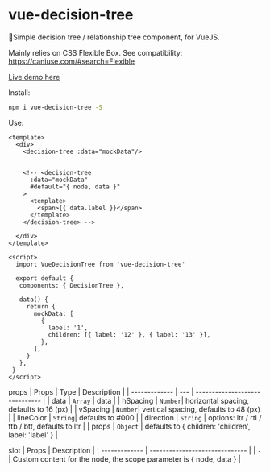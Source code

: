 # vue-decision-tree
🧐Simple decision tree / relationship tree component, for VueJS.

Mainly relies on CSS Flexible Box. See compatibility: https://caniuse.com/#search=Flexible

[Live demo here](https://joweiblog.github.io/vue-decision-tree/)

Install:

```bash
npm i vue-decision-tree -S
```

Use:

```vue
<template>
  <div>
    <decision-tree :data="mockData"/>
    
    
    <!-- <decision-tree
      :data="mockData"
      #default="{ node, data }"
    >
      <template>
        <span>{{ data.label }}</span>
      </template>
    </decision-tree> -->
    
  </div>
</template>

<script>
  import VueDecisionTree from 'vue-decision-tree'
  
  export default {
   components: { DecisionTree },

   data() {
     return {
       mockData: [
         {
           label: '1',
           children: [{ label: '12' }, { label: '13' }],
         },
       ],
     }
   },
 }
</script>
```

props
| Props | Type | Description                    |
| ------------- | --- | ------------------------------ |
| data      | `Array` | data      |
| hSpacing   | `Number`| horizontal spacing, defaults to 16 (px)    |
| vSpacing   | `Number`| vertical spacing, defaults to 48 (px)   |
| lineColor   | `String`|  defaults to #000     |
| direction   | `String` | options: ltr / rtl / ttb / btt, defaults to ltr     |
| props   | `Object` | defaults to { children: 'children', label: 'label' }     |
  
slot
| Props | Description                    |
| ------------- | ------------------------------ |
| `-`     | Custom content for the node, the scope parameter is { node, data }    |
  
